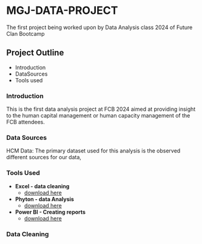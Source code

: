 # MGJ-DATA-PROJECT 
The first project being worked upon by Data Analysis class 2024 of Future Clan Bootcamp 
## Project Outline
- Introduction
- DataSources
- Tools used
### Introduction
This is the first data analysis project at FCB 2024 aimed at providing insight to the human capital management or human capacity management of the FCB attendees.  
### Data Sources
HCM Data: The primary dataset used for this analysis is the observed different sources for our data,

### Tools Used
- **Excel - data cleaning**
    - [download here](https://microsoft.com)
- **Phyton - data Analysis**
    - [download here](https://pyhton.org)
- **Power BI - Creating reports**
  - [download here](https://powerbi.microsoft.com)

### Data Cleaning 
